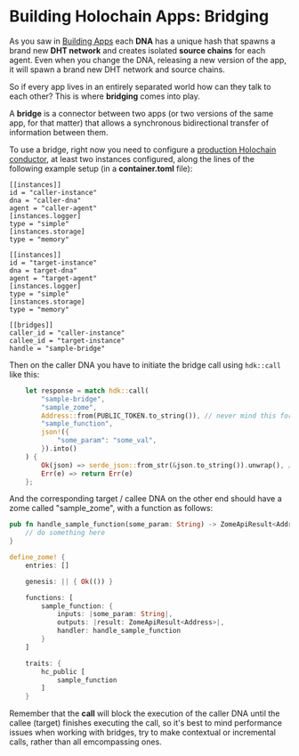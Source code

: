 # Building Holochain Apps: Bridging

As you saw in [Building Apps](./building_apps.md) each **DNA** has a unique hash that spawns a brand new **DHT network** and creates isolated **source chains** for each agent. Even when you change the DNA, releasing a new version of the app, it will spawn a brand new DHT network and source chains.

So if every app lives in an entirely separated world how can they talk to each other? This is where **bridging** comes into play.

A **bridge** is a connector between two apps (or two versions of the same app, for that matter) that allows a synchronous bidirectional transfer of information between them.

To use a bridge, right now you need to configure a [production Holochain conductor](./production_conductor.md), at least two instances configured, along the lines of the following example setup (in a **container.toml** file):

```
[[instances]]
id = "caller-instance"
dna = "caller-dna"
agent = "caller-agent"
[instances.logger]
type = "simple"
[instances.storage]
type = "memory"

[[instances]]
id = "target-instance"
dna = target-dna"
agent = "target-agent"
[instances.logger]
type = "simple"
[instances.storage]
type = "memory"

[[bridges]]
caller_id = "caller-instance"
callee_id = "target-instance"
handle = "sample-bridge"
```

Then on the caller DNA you have to initiate the bridge call using `hdk::call` like this:

```rust
    let response = match hdk::call(
        "sample-bridge",
        "sample_zome",
        Address::from(PUBLIC_TOKEN.to_string()), // never mind this for now
        "sample_function",
        json!({
            "some_param": "some_val",
        }).into()
    ) {
        Ok(json) => serde_json::from_str(&json.to_string()).unwrap(), // converts the return to JSON
        Err(e) => return Err(e)
    };
```

And the corresponding target / callee DNA on the other end should have a zome called "sample_zome", with a function as follows:
```rust
pub fn handle_sample_function(some_param: String) -> ZomeApiResult<Address> {
    // do something here
}

define_zome! {
    entries: []

    genesis: || { Ok(()) }

    functions: [
        sample_function: {
            inputs: |some_param: String|,
            outputs: |result: ZomeApiResult<Address>|,
            handler: handle_sample_function
        }
    ]

    traits: {
        hc_public [
            sample_function
        ]
    }
```

Remember that the **call** will block the execution of the caller DNA until the callee (target) finishes executing the call, so it's best to mind performance issues when working with bridges, try to make contextual or incremental calls, rather than all emcompassing ones.



